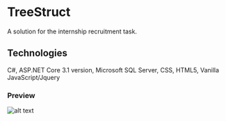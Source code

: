 # TreeStruct
A solution for the internship recruitment task.

## Technologies
C#, ASP.NET Core 3.1 version, Microsoft SQL Server, CSS, HTML5, Vanilla JavaScript/Jquery

### Preview
![alt text](https://i.imgur.com/z01q9bq.png)

